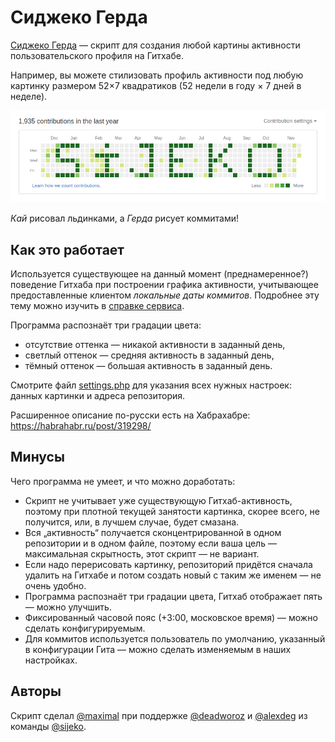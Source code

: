 # Сиджеко Герда

[Сиджеко Герда](https://github.com/sijeko/gerda) — скрипт для создания любой картины активности
пользовательского профиля на Гитхабе.

Например, вы можете стилизовать профиль активности под любую картинку размером 52×7 квадратиков
(52 недели в году × 7 дней в неделе).

![График коммитов на Гитхабе в виде картинки](commits.png?)

_Кай_ рисовал льдинками, а _Герда_ рисует коммитами!


## Как это работает

Используется существующее на данный момент (преднамеренное?) поведение Гитхаба при построении графика активности,
учитывающее предоставленные клиентом _локальные даты коммитов_. Подробнее эту тему можно изучить в
[справке сервиса](https://help.github.com/articles/why-are-my-contributions-not-showing-up-on-my-profile/).

Программа распознаёт три градации цвета:
 * отсутствие оттенка — никакой активности в заданный день,
 * светлый оттенок — средняя активность в заданный день,
 * тёмный оттенок — большая активность в заданный день.

Смотрите файл [settings.php](settings.php) для указания всех нужных настроек: данных картинки и адреса репозитория.

Расширенное описание по-русски есть на Хабрахабре: https://habrahabr.ru/post/319298/


## Минусы

Чего программа не умеет, и что можно доработать:

 * Скрипт не учитывает уже существующую Гитхаб-активность, поэтому при плотной текущей занятости картинка,
   скорее всего, не получится, или, в лучшем случае, будет смазана.
 * Вся „активность“ получается сконцентрированной в одном репозитории и в одном файле,
   поэтому если ваша цель — максимальная скрытность, этот скрипт — не вариант.
 * Если надо перерисовать картинку, репозиторий придётся сначала удалить на Гитхабе
   и потом создать новый с таким же именем — не очень удобно.
 * Программа распознаёт три градации цвета, Гитхаб отображает пять — можно улучшить.
 * Фиксированный часовой пояс (+3:00, московское время) — можно сделать конфигурируемым.
 * Для коммитов используется пользователь по умолчанию, указанный в конфигурации Гита —
   можно сделать изменяемым в наших настройках.


## Авторы

Скрипт сделал [@maximal](https://github.com/maximal) при поддержке
[@deadworoz](https://github.com/DeadWoroz) и [@alexdeg](https://github.com/AlexDeg)
из команды [@sijeko](https://github.com/sijeko).
